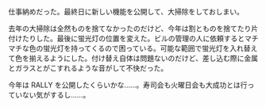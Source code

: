 仕事納めだった。最終日に新しい機能を公開して、大掃除をしておしまい。

去年の大掃除は全然ものを捨てなかったのだけど、今年は割とものを捨てたり片付けたりした。最後に蛍光灯の位置を変えた。ビルの管理の人に依頼するとマチマチな色の蛍光灯を持ってくるので困っている。可能な範囲で蛍光灯を入れ替えて色を揃えるようにした。付け替え自体は問題ないのだけど、差し込む際に金属とガラスとがこすれるような音がして不快だった。

今年は RALLY を公開したくらいかな……。寿司会も火曜日会も大成功とは行っていない気がするし……。

